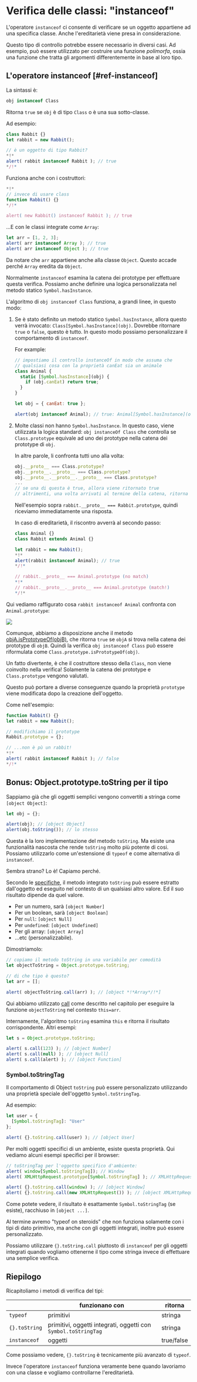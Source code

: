 # Verifica delle classi: "instanceof"

L'operatore `instanceof` ci consente di verificare se un oggetto appartiene ad una specifica classe. Anche l'ereditarietà viene presa in considerazione.

Questo tipo di controllo potrebbe essere necessario in diversi casi. Ad esempio, può essere utilizzato per costruire una funzione *polimorfa*, ossia una funzione che tratta gli argomenti differentemente in base al loro tipo.

## L'operatore instanceof [#ref-instanceof]

La sintassi è:
```js
obj instanceof Class
```

Ritorna `true` se `obj` è di tipo `Class` o è una sua sotto-classe.

Ad esempio:

```js run
class Rabbit {}
let rabbit = new Rabbit();

// è un oggetto di tipo Rabbit?
*!*
alert( rabbit instanceof Rabbit ); // true
*/!*
```

Funziona anche con i costruttori:

```js run
*!*
// invece di usare class
function Rabbit() {}
*/!*

alert( new Rabbit() instanceof Rabbit ); // true
```

...E con le classi integrate come `Array`:

```js run
let arr = [1, 2, 3];
alert( arr instanceof Array ); // true
alert( arr instanceof Object ); // true
```

Da notare che `arr` appartiene anche alla classe `Object`. Questo accade perché `Array` eredita da `Object`.

Normalmente `instanceof` esamina la catena dei prototype per effettuare questa verifica. Possiamo anche definire una logica personalizzata nel metodo statico `Symbol.hasInstance`.

L'algoritmo di `obj instanceof Class` funziona, a grandi linee, in questo modo:

1. Se è stato definito un metodo statico `Symbol.hasInstance`, allora questo verrà invocato: `Class[Symbol.hasInstance](obj)`. Dovrebbe ritornare `true` o `false`, questo è tutto. In questo modo possiamo personalizzare il comportamento di `instanceof`.

    For example:

    ```js run
    // impostiamo il controllo instanceOf in modo che assuma che
    // qualsiasi cosa con la proprietà canEat sia un animale
    class Animal {
      static [Symbol.hasInstance](obj) {
        if (obj.canEat) return true;
      }
    }

    let obj = { canEat: true };

    alert(obj instanceof Animal); // true: Animal[Symbol.hasInstance](obj) è stato invocato
    ```

2. Molte classi non hanno `Symbol.hasInstance`. In questo caso, viene utilizzata la logica standard: `obj instanceOf Class` che controlla se `Class.prototype` equivale ad uno dei prototype nella catena dei prototype di `obj`.

    In altre parole, li confronta tutti uno alla volta:
    ```js
    obj.__proto__ === Class.prototype?
    obj.__proto__.__proto__ === Class.prototype?
    obj.__proto__.__proto__.__proto__ === Class.prototype?
    ...
    // se una di questa è true, allora viene ritornato true
    // altrimenti, una volta arrivati al termine della catena, ritorna false
    ```

    Nell'esempio sopra `rabbit.__proto__ === Rabbit.prototype`, quindi riceviamo immediatamente una risposta.

    In caso di ereditarietà, il riscontro avverrà al secondo passo:

    ```js run
    class Animal {}
    class Rabbit extends Animal {}

    let rabbit = new Rabbit();
    *!*
    alert(rabbit instanceof Animal); // true
    */!*

    // rabbit.__proto__ === Animal.prototype (no match)
    *!*
    // rabbit.__proto__.__proto__ === Animal.prototype (match!)
    */!*
    ```

Qui vediamo raffigurato cosa `rabbit instanceof Animal` confronta con `Animal.prototype`:

![](instanceof.svg)

Comunque, abbiamo a disposizione anche il metodo [objA.isPrototypeOf(objB)](mdn:js/object/isPrototypeOf), che ritorna `true` se `objA` si trova nella catena dei prototype di `objB`. Quindi la verifica `obj instanceof Class` può essere riformulata come `Class.prototype.isPrototypeOf(obj)`.

Un fatto divertente, è che il costruttore stesso della `Class`, non viene coinvolto nella verifica! Solamente la catena dei prototype e `Class.prototype` vengono valutati.

Questo può portare a diverse conseguenze quando la proprietà `prototype` viene modificata dopo la creazione dell'oggetto.

Come nell'esempio:

```js run
function Rabbit() {}
let rabbit = new Rabbit();

// modifichiamo il prototype
Rabbit.prototype = {};

// ...non è pù un rabbit!
*!*
alert( rabbit instanceof Rabbit ); // false
*/!*
```

## Bonus: Object.prototype.toString per il tipo

Sappiamo già che gli oggetti semplici vengono convertiti a stringa come `[object Object]`:

```js run
let obj = {};

alert(obj); // [object Object]
alert(obj.toString()); // lo stesso
```

Questa è la loro implementazione del metodo `toString`. Ma esiste una funzionalità nascosta che rende `toString` molto più potente di cosi. Possiamo utilizzarlo come un'estensione di `typeof` e come alternativa di `instanceof`.

Sembra strano? Lo è! Capiamo perché.

Secondo le [specifiche](https://tc39.github.io/ecma262/#sec-object.prototype.tostring), il metodo integrato `toString` può essere estratto dall'oggetto ed eseguito nel contesto di un qualsiasi altro valore. Ed il suo risultato dipende da quel valore.

- Per un numero, sarà `[object Number]`
- Per un boolean, sarà `[object Boolean]`
- Per `null`: `[object Null]`
- Per `undefined`: `[object Undefined]`
- Per gli array: `[object Array]`
- ...etc (personalizzabile).

Dimostriamolo:

```js run
// copiamo il metodo toString in una variabile per comodità
let objectToString = Object.prototype.toString;

// di che tipo è questo?
let arr = [];

alert( objectToString.call(arr) ); // [object *!*Array*/!*]
```

Qui abbiamo utilizzato [call](mdn:js/function/call) come descritto nel capitolo [](info:call-apply-decorators) per eseguire la funzione `objectToString` nel contesto `this=arr`.

Internamente, l'algoritmo `toString` esamina `this` e ritorna il risultato corrispondente. Altri esempi:

```js run
let s = Object.prototype.toString;

alert( s.call(123) ); // [object Number]
alert( s.call(null) ); // [object Null]
alert( s.call(alert) ); // [object Function]
```

### Symbol.toStringTag

Il comportamento di Object `toString` può essere personalizzato utilizzando una proprietà speciale dell'oggetto `Symbol.toStringTag`.

Ad esempio:

```js run
let user = {
  [Symbol.toStringTag]: "User"
};

alert( {}.toString.call(user) ); // [object User]
```

Per molti oggetti specifici di un ambiente, esiste questa proprietà. Qui vediamo alcuni esempi specifici per il browser:

```js run
// toStringTag per l'oggetto specifico d'ambiente:
alert( window[Symbol.toStringTag]); // Window
alert( XMLHttpRequest.prototype[Symbol.toStringTag] ); // XMLHttpRequest

alert( {}.toString.call(window) ); // [object Window]
alert( {}.toString.call(new XMLHttpRequest()) ); // [object XMLHttpRequest]
```

Come potete vedere, il risultato è esattamente `Symbol.toStringTag` (se esiste), racchiuso in `[object ...]`.

Al termine avremo "typeof on steroids" che non funziona solamente con i tipi di dato primitivo, ma anche con gli oggetti integrati, inoltre può essere personalizzato.

Possiamo utilizzare `{}.toString.call` piuttosto di `instanceof` per gli oggetti integrati quando vogliamo ottenerne il tipo come stringa invece di effettuare una semplice verifica.

## Riepilogo

Ricapitoliamo i metodi di verifica del tipi:

|               | funzionano con   |  ritorna      |
|---------------|-------------|---------------|
| `typeof`      | primitivi  |  stringa       |
| `{}.toString` | primitivi, oggetti integrati, oggetti con `Symbol.toStringTag`   |       stringa |
| `instanceof`  | oggetti     |  true/false   |

Come possiamo vedere, `{}.toString` è tecnicamente più avanzato di `typeof`.

Invece l'operatore `instanceof` funziona veramente bene quando lavoriamo con una classe e vogliamo controllarne l'ereditarietà.
